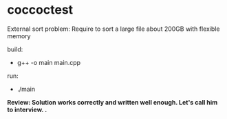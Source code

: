 # coccoctest
External sort problem: Require to sort a large file about 200GB with flexible memory

build:
- g++ -o main main.cpp

run: 
- ./main

**Review: Solution works correctly and written well enough. Let's call him to interview.
.**

